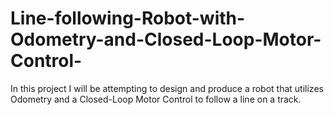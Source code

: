 # Line-following-Robot-with-Odometry-and-Closed-Loop-Motor-Control-
In this project I will be attempting to design and produce a robot that utilizes Odometry and a Closed-Loop Motor Control to follow a line on a track.
